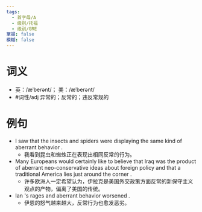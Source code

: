 ```yaml
---
tags:
  - 首字母/A
  - 级别/托福
  - 级别/GRE
掌握: false
模糊: false
---
```

# 词义
- 英：/æˈberənt/； 美：/æˈberənt/
- #词性/adj  异常的；反常的；违反常规的
# 例句
- I saw that the insects and spiders were displaying the same kind of aberrant behavior .
	- 我看到昆虫和蜘蛛正在表现出相同反常的行为。
- Many Europeans would certainly like to believe that Iraq was the product of aberrant neo-conservative ideas about foreign policy and that a traditional America lies just around the corner .
	- 许多欧洲人一定希望认为，伊拉克是美国外交政策方面反常的新保守主义观点的产物，偏离了美国的传统。
- Ian 's rages and aberrant behavior worsened .
	- 伊恩的怒气越来越大，反常行为也愈发恶劣。
